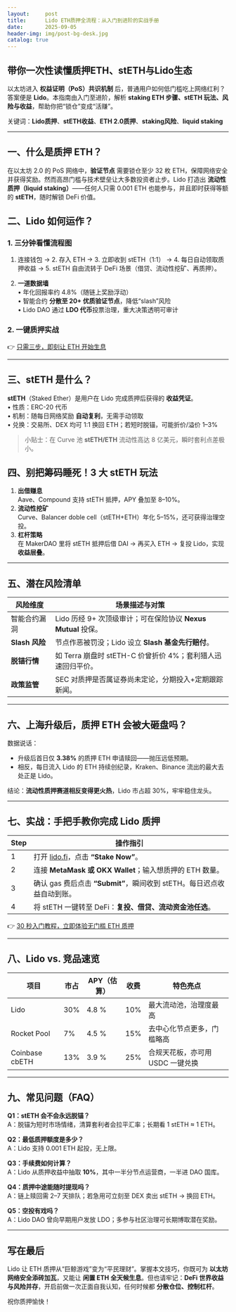 ```yaml
---
layout:     post
title:      Lido ETH质押全流程：从入门到进阶的实战手册
date:       2025-09-05
header-img: img/post-bg-desk.jpg
catalog: true
---
```


## 带你一次性读懂质押ETH、stETH与Lido生态

以太坊进入 **权益证明（PoS）共识机制** 后，普通用户如何低门槛吃上网络红利？答案便是 **Lido**。本指南由入门至进阶，解析 **staking ETH 步骤、stETH 玩法、风险与收益**，帮助你把“锁仓”变成“活赚”。

关键词：**Lido质押**、**stETH收益**、**ETH 2.0质押**、**staking风险**、**liquid staking**

---

## 一、什么是质押 ETH？

在以太坊 2.0 的 PoS 网络中，**验证节点** 需要锁仓至少 32 枚 ETH，保障网络安全并获得奖励。然而高昂门槛与技术壁垒让大多数投资者止步。Lido 打造出 **流动性质押（liquid staking）**——任何人只需 0.001 ETH 也能参与，并且即时获得等额的 **stETH**，随时解锁 DeFi 价值。

## 二、Lido 如何运作？

### 1. 三分钟看懂流程图

1. 连接钱包 → 2. 存入 ETH → 3. 立即收到 stETH（1:1） → 4. 每日自动领取质押收益 → 5. stETH 自由流转于 DeFi 场景（借贷、流动性挖矿、再质押）。

2. **一道数据墙**  
   • 年化回报率约 4.8%（随链上奖励浮动）  
   • 智能合约 **分散至 20+ 优质验证节点**，降低“slash”风险  
   • Lido DAO 通过 **LDO 代币**投票治理，重大决策透明可审计

### 2. 一键质押实战

👉 [只需三步，即刻让 ETH 开始生息](https://okxdog.com/)  

---

## 三、stETH 是什么？

**stETH**（Staked Ether）是用户在 Lido 完成质押后获得的 **收益凭证**。  
• 性质：ERC-20 代币  
• 机制：随每日网络奖励 **自动复利**，无需手动领取  
• 兑换：交易所、DEX 均可 1:1 换回 ETH；若短时脱锚，可能折价/溢价 1–3%

> 小贴士：在 Curve 池 **stETH/ETH** 流动性高达 8 亿美元，瞬时套利点差极小。

## 四、别把筹码睡死！3 大 stETH 玩法

1. **出借赚息**  
   Aave、Compound 支持 stETH 抵押，APY 叠加至 8–10%。
2. **流动性挖矿**  
   Curve、Balancer doble cell（stETH+ETH）年化 5–15%，还可获得治理空投。
3. **杠杆策略**  
   在 MakerDAO 里将 stETH 抵押后借 DAI → 再买入 ETH → 复投 Lido，实现 **收益层叠**。

---

## 五、潜在风险清单

| 风险维度        | 场景描述与对策                                                |
| --------------- | ------------------------------------------------------------- |
| 智能合约漏洞    | Lido 历经 9+ 次顶级审计；可在保险协议 **Nexus Mutual** 投保。 |
| **Slash 风险**  | 节点作恶被罚没；Lido 设立 **Slash 基金先行赔付**。            |
| **脱锚行情**    | 如 Terra 崩盘时 stETH-C 价曾折价 4%；套利猎人迅速回归平价。   |
| **政策监管**    | SEC 对质押是否属证券尚未定论，分期投入+定期跟踪新闻。         |

---

## 六、上海升级后，质押 ETH 会被大砸盘吗？

数据说话：

- 升级后首日仅 **3.38%** 的质押 ETH 申请赎回——抛压远低预期。  
- 相反，每日流入 Lido 的 ETH 持续创纪录，Kraken、Binance 流出的最大去处正是 Lido。

结论：**流动性质押赛道相反变得更火热**，Lido 市占超 30%，牢牢稳住龙头。

---

## 七、实战：手把手教你完成 Lido 质押

| Step | 操作指引                                                                 |
| ---- | ------------------------------------------------------------------------ |
| 1    | 打开 [lido.fi](https://lido.fi)，点击 **“Stake Now”**。                   |
| 2    | 连接 **MetaMask 或 OKX Wallet**；输入想质押的 ETH 数量。                 |
| 3    | 确认 gas 费后点击 **“Submit”**，瞬间收到 stETH。每日迟点收益自动到账。 |
| 4    | 将 stETH 一键转至 DeFi：**复投、借贷、流动资金池任选**。                |

👉 [30 秒入门教程，立即体验无门槛 ETH 质押](https://okxdog.com/)

---

## 八、Lido vs. 竞品速览

| 项目          | 市占 | APY（估算） | 收费 | 特色亮点                          |
| ------------- | ---- | ----------- | ---- | --------------------------------- |
| Lido          | 30%  | 4.8 %       | 10%  | 最大流动池，治理度最高            |
| Rocket Pool   | 7%   | 4.5 %       | 15%  | 去中心化节点更多，门槛略高        |
| Coinbase cbETH| 13%  | 3.9 %       | 25%  | 合规天花板，亦可用 USDC 一键兑换  |

---

## 九、常见问题（FAQ）

**Q1：stETH 会不会永远脱锚？**  
A：脱锚为短时市场情绪，清算套利者会拉平汇率；长期看 1 stETH ≈ 1 ETH。

**Q2：最低质押额度是多少？**  
A：Lido 支持 0.001 ETH 起投，无上限。

**Q3：手续费如何计算？**  
A：Lido 从质押收益中抽取 **10%**，其中一半分节点运营商，一半进 DAO 国库。

**Q4：质押中途能随时提现吗？**  
A：链上赎回需 2–7 天排队；若急用可立刻至 DEX 卖出 stETH → 换回 ETH。

**Q5：空投有戏吗？**  
A：Lido DAO 曾向早期用户发放 LDO；多参与社区治理可长期博取潜在奖励。

---

## 写在最后

Lido 让 ETH 质押从“巨鲸游戏”变为“平民理财”。掌握本文技巧，你既可为 **以太坊网络安全添砖加瓦**，又能让 **闲置 ETH 全天候生息**。但也请牢记：**DeFi 世界收益与风险并存**，开启前做一次正面自我认知，任何时候都 **分散仓位、控制杠杆**。

祝你质押愉快！